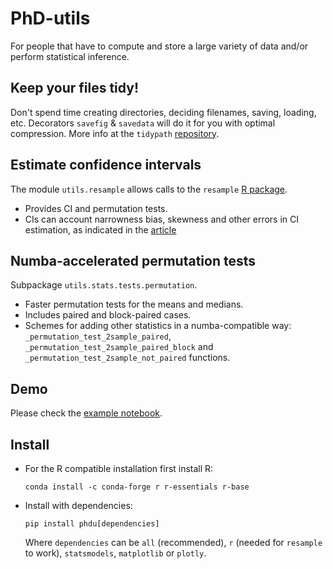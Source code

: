 # PhD-utils

For people that have to compute and store a large variety of data and/or perform statistical inference.

## Keep your files tidy!

Don't spend time creating directories, deciding filenames, saving, loading, etc. Decorators `savefig` & `savedata` will do it for you with optimal compression. More info at the `tidypath` [repository](https://github.com/medinajorge/tidypath).

## Estimate confidence intervals
The module `utils.resample` allows calls to the `resample` [R package](https://cran.r-project.org/web/packages/resample/resample.pdf).
- Provides CI and permutation tests.
- CIs can account narrowness bias, skewness and other errors in CI estimation, as indicated in the [article](https://arxiv.org/abs/1411.5279)

## Numba-accelerated permutation tests
Subpackage `utils.stats.tests.permutation`. 
- Faster permutation tests for the means and medians. 
- Includes paired and block-paired cases.
- Schemes for adding other statistics in a numba-compatible way: `_permutation_test_2sample_paired`, `_permutation_test_2sample_paired_block` and  `_permutation_test_2sample_not_paired` functions.

## Demo
Please check the [example notebook](https://github.com/medinajorge/PhD-utils/blob/master/tests/Example.ipynb).

## Install
- For the R compatible installation first install R:

  ```conda install -c conda-forge r r-essentials r-base```
  
- Install with dependencies:

  ```pip install phdu[dependencies]```
  
  Where `dependencies` can be `all` (recommended), `r` (needed for `resample` to work), `statsmodels`, `matplotlib` or `plotly`.

